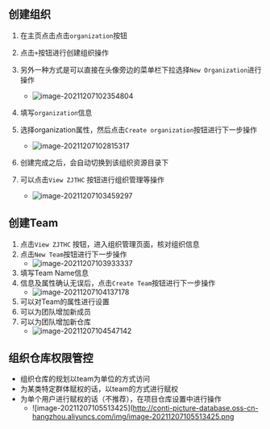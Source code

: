 ## 创建组织
1. 在主页点击点击`organization`按钮
2. 点击`+`按钮进行创建组织操作
3. 另外一种方式是可以直接在头像旁边的菜单栏下拉选择`New Organization`进行操作

    * ![image-20211207102354804](http://conti-picture-database.oss-cn-hangzhou.aliyuncs.com/img/image-20211207102354804.png)
4. 填写`organization`信息
5. 选择organization属性，然后点击`Create organization`按钮进行下一步操作

    * ![image-20211207102815317](C:\Users\Conti\AppData\Roaming\Typora\typora-user-images\image-20211207102815317.png)
6. 创建完成之后，会自动切换到该组织资源目录下
7. 可以点击`View ZJTHC` 按钮进行组织管理等操作
    * ![image-20211207103459297](http://conti-picture-database.oss-cn-hangzhou.aliyuncs.com/img/image-20211207103459297.png)

## 创建Team
1. 点击`View ZJTHC` 按钮，进入组织管理页面，核对组织信息
2. 点击`New Team`按钮进行下一步操作
    * ![image-20211207103933337](http://conti-picture-database.oss-cn-hangzhou.aliyuncs.com/img/image-20211207103933337.png)
3. 填写Team Name信息
4. 信息及属性确认无误后，点击`Create Team`按钮进行下一步操作
    * ![image-20211207104137178](http://conti-picture-database.oss-cn-hangzhou.aliyuncs.com/img/image-20211207104137178.png)
5. 可以对Team的属性进行设置
6. 可以为团队增加新成员
7. 可以为团队增加新仓库
    * ![image-20211207104547142](http://conti-picture-database.oss-cn-hangzhou.aliyuncs.com/img/image-20211207104547142.png)

## 组织仓库权限管控
* 组织仓库的规划以team为单位的方式访问
* 为某类特定群体赋权的话，以team的方式进行赋权
* 为单个用户进行赋权的话（不推荐），在项目仓库设置中进行操作
    * ![image-20211207105513425](http://conti-picture-database.oss-cn-hangzhou.aliyuncs.com/img/image-20211207105513425.png  